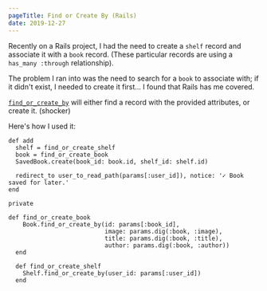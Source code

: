 ```yaml
---
pageTitle: Find or Create By (Rails)
date: 2019-12-27
---
```


Recently on a Rails project, I had the need to create a `shelf` record and associate it with a `book` record. (These particular records are using a `has_many :through` relationship).

The problem I ran into was the need to search for a `book` to associate with; if it didn't exist, I needed to create it first... I found that Rails has me covered.

[`find_or_create_by`](https://apidock.com/rails/v6.0.0/ActiveRecord/Relation/find_or_create_by) will either find a record with the provided attributes, or create it. (shocker)

Here's how I used it:

``` ruby/1,2,11,18
def add
  shelf = find_or_create_shelf
  book = find_or_create_book
  SavedBook.create(book_id: book.id, shelf_id: shelf.id)

  redirect_to user_to_read_path(params[:user_id]), notice: '✓ Book saved for later.'
end

private

def find_or_create_book
    Book.find_or_create_by(id: params[:book_id],
                           image: params.dig(:book, :image),
                           title: params.dig(:book, :title),
                           author: params.dig(:book, :author))
  end

  def find_or_create_shelf
    Shelf.find_or_create_by(user_id: params[:user_id])
  end
```
